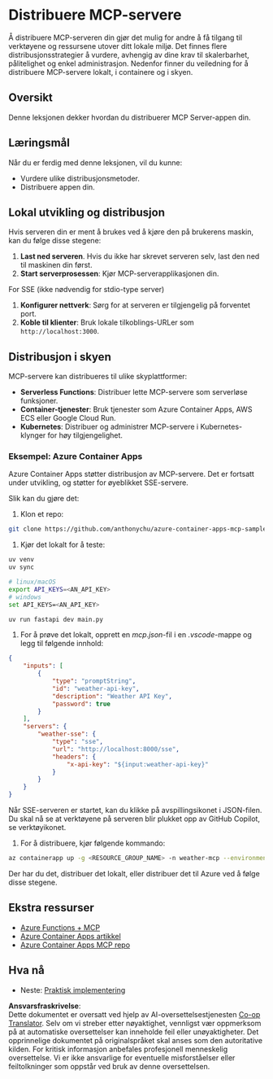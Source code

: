 <!--
CO_OP_TRANSLATOR_METADATA:
{
  "original_hash": "1d9dc83260576b76f272d330ed93c51f",
  "translation_date": "2025-07-04T17:44:39+00:00",
  "source_file": "03-GettingStarted/09-deployment/README.md",
  "language_code": "no"
}
-->
# Distribuere MCP-servere

Å distribuere MCP-serveren din gjør det mulig for andre å få tilgang til verktøyene og ressursene utover ditt lokale miljø. Det finnes flere distribusjonsstrategier å vurdere, avhengig av dine krav til skalerbarhet, pålitelighet og enkel administrasjon. Nedenfor finner du veiledning for å distribuere MCP-servere lokalt, i containere og i skyen.

## Oversikt

Denne leksjonen dekker hvordan du distribuerer MCP Server-appen din.

## Læringsmål

Når du er ferdig med denne leksjonen, vil du kunne:

- Vurdere ulike distribusjonsmetoder.
- Distribuere appen din.

## Lokal utvikling og distribusjon

Hvis serveren din er ment å brukes ved å kjøre den på brukerens maskin, kan du følge disse stegene:

1. **Last ned serveren**. Hvis du ikke har skrevet serveren selv, last den ned til maskinen din først.  
1. **Start serverprosessen**: Kjør MCP-serverapplikasjonen din.

For SSE (ikke nødvendig for stdio-type server)

1. **Konfigurer nettverk**: Sørg for at serveren er tilgjengelig på forventet port.  
1. **Koble til klienter**: Bruk lokale tilkoblings-URLer som `http://localhost:3000`.

## Distribusjon i skyen

MCP-servere kan distribueres til ulike skyplattformer:

- **Serverless Functions**: Distribuer lette MCP-servere som serverløse funksjoner.  
- **Container-tjenester**: Bruk tjenester som Azure Container Apps, AWS ECS eller Google Cloud Run.  
- **Kubernetes**: Distribuer og administrer MCP-servere i Kubernetes-klynger for høy tilgjengelighet.

### Eksempel: Azure Container Apps

Azure Container Apps støtter distribusjon av MCP-servere. Det er fortsatt under utvikling, og støtter for øyeblikket SSE-servere.

Slik kan du gjøre det:

1. Klon et repo:

  ```sh
  git clone https://github.com/anthonychu/azure-container-apps-mcp-sample.git
  ```

1. Kjør det lokalt for å teste:

  ```sh
  uv venv
  uv sync

  # linux/macOS
  export API_KEYS=<AN_API_KEY>
  # windows
  set API_KEYS=<AN_API_KEY>

  uv run fastapi dev main.py
  ```

1. For å prøve det lokalt, opprett en *mcp.json*-fil i en *.vscode*-mappe og legg til følgende innhold:

  ```json
  {
      "inputs": [
          {
              "type": "promptString",
              "id": "weather-api-key",
              "description": "Weather API Key",
              "password": true
          }
      ],
      "servers": {
          "weather-sse": {
              "type": "sse",
              "url": "http://localhost:8000/sse",
              "headers": {
                  "x-api-key": "${input:weather-api-key}"
              }
          }
      }
  }
  ```

  Når SSE-serveren er startet, kan du klikke på avspillingsikonet i JSON-filen. Du skal nå se at verktøyene på serveren blir plukket opp av GitHub Copilot, se verktøyikonet.

1. For å distribuere, kjør følgende kommando:

  ```sh
  az containerapp up -g <RESOURCE_GROUP_NAME> -n weather-mcp --environment mcp -l westus --env-vars API_KEYS=<AN_API_KEY> --source .
  ```

Der har du det, distribuer det lokalt, eller distribuer det til Azure ved å følge disse stegene.

## Ekstra ressurser

- [Azure Functions + MCP](https://learn.microsoft.com/en-us/samples/azure-samples/remote-mcp-functions-dotnet/remote-mcp-functions-dotnet/)  
- [Azure Container Apps artikkel](https://techcommunity.microsoft.com/blog/appsonazureblog/host-remote-mcp-servers-in-azure-container-apps/4403550)  
- [Azure Container Apps MCP repo](https://github.com/anthonychu/azure-container-apps-mcp-sample)  


## Hva nå

- Neste: [Praktisk implementering](../../04-PracticalImplementation/README.md)

**Ansvarsfraskrivelse**:  
Dette dokumentet er oversatt ved hjelp av AI-oversettelsestjenesten [Co-op Translator](https://github.com/Azure/co-op-translator). Selv om vi streber etter nøyaktighet, vennligst vær oppmerksom på at automatiske oversettelser kan inneholde feil eller unøyaktigheter. Det opprinnelige dokumentet på originalspråket skal anses som den autoritative kilden. For kritisk informasjon anbefales profesjonell menneskelig oversettelse. Vi er ikke ansvarlige for eventuelle misforståelser eller feiltolkninger som oppstår ved bruk av denne oversettelsen.